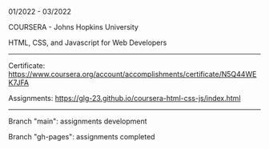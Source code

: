01/2022 - 03/2022


COURSERA - Johns Hopkins University

HTML, CSS, and Javascript for Web Developers

-----

Certificate: https://www.coursera.org/account/accomplishments/certificate/N5Q44WEK7JFA

Assignments: https://glg-23.github.io/coursera-html-css-js/index.html

-----

Branch "main": assignments development

Branch "gh-pages": assignments completed 
